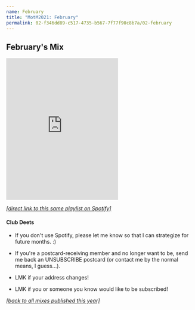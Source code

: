 ```yaml
---
name: February
title: "MotM2021: February"
permalink: 02-f346dd89-c517-4735-b567-7f77f90c8b7a/02-february
---
```


## February's Mix

<iframe src="https://open.spotify.com/embed/playlist/59LsqWanRpkaFGmTxlx6jE" width="300" height="380" frameborder="0" allowtransparency="true" allow="encrypted-media"></iframe>

[_[direct link to this same playlist on Spotify]_](https://open.spotify.com/playlist/59LsqWanRpkaFGmTxlx6jE?si=A-XjA70RRQO0imOJ2YSAng)

#### Club Deets
- If you don't use Spotify, please let me know so that I can strategize for future months. :)

- If you're a postcard-receiving member and no longer want to be, send me back an UNSUBSCRIBE postcard (or contact me by the normal means, I guess...).

- LMK if your address changes!

- LMK if you or someone you know would like to be subscribed!

[_[back to all mixes published this year]_](../index.md)
